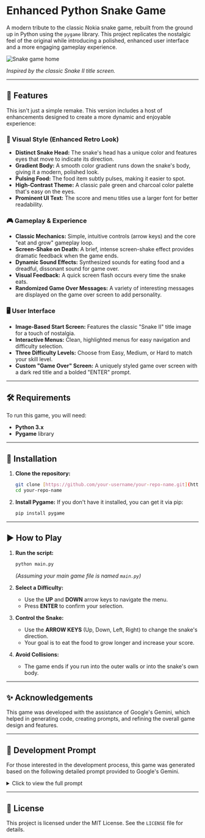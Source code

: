 # Enhanced Python Snake Game

A modern tribute to the classic Nokia snake game, rebuilt from the ground up in Python using the `pygame` library. This project replicates the nostalgic feel of the original while introducing a polished, enhanced user interface and a more engaging gameplay experience.

![Snake game home](https://github.com/user-attachments/assets/5eda806e-75cb-4f5f-92e6-f27f68b38758)

*Inspired by the classic Snake II title screen.*

---

## 🌟 Features

This isn't just a simple remake. This version includes a host of enhancements designed to create a more dynamic and enjoyable experience:

### 🎨 Visual Style (Enhanced Retro Look)

* **Distinct Snake Head:** The snake's head has a unique color and features eyes that move to indicate its direction.
* **Gradient Body:** A smooth color gradient runs down the snake's body, giving it a modern, polished look.
* **Pulsing Food:** The food item subtly pulses, making it easier to spot.
* **High-Contrast Theme:** A classic pale green and charcoal color palette that's easy on the eyes.
* **Prominent UI Text:** The score and menu titles use a larger font for better readability.

### 🎮 Gameplay & Experience

* **Classic Mechanics:** Simple, intuitive controls (arrow keys) and the core "eat and grow" gameplay loop.
* **Screen-Shake on Death:** A brief, intense screen-shake effect provides dramatic feedback when the game ends.
* **Dynamic Sound Effects:** Synthesized sounds for eating food and a dreadful, dissonant sound for game over.
* **Visual Feedback:** A quick screen flash occurs every time the snake eats.
* **Randomized Game Over Messages:** A variety of interesting messages are displayed on the game over screen to add personality.

### 🖥️ User Interface

* **Image-Based Start Screen:** Features the classic "Snake II" title image for a touch of nostalgia.
* **Interactive Menus:** Clean, highlighted menus for easy navigation and difficulty selection.
* **Three Difficulty Levels:** Choose from Easy, Medium, or Hard to match your skill level.
* **Custom "Game Over" Screen:** A uniquely styled game over screen with a dark red title and a bolded "ENTER" prompt.

---

## 🛠️ Requirements

To run this game, you will need:

* **Python 3.x**
* **Pygame** library

---

## 🚀 Installation

1.  **Clone the repository:**
    ```bash
    git clone [https://github.com/your-username/your-repo-name.git](https://github.com/your-username/your-repo-name.git)
    cd your-repo-name
    ```

2.  **Install Pygame:**
    If you don't have it installed, you can get it via pip:
    ```bash
    pip install pygame
    ```

---

## ▶️ How to Play

1.  **Run the script:**
    ```bash
    python main.py
    ```
    *(Assuming your main game file is named `main.py`)*

2.  **Select a Difficulty:**
    * Use the **UP** and **DOWN** arrow keys to navigate the menu.
    * Press **ENTER** to confirm your selection.

3.  **Control the Snake:**
    * Use the **ARROW KEYS** (Up, Down, Left, Right) to change the snake's direction.
    * Your goal is to eat the food to grow longer and increase your score.

4.  **Avoid Collisions:**
    * The game ends if you run into the outer walls or into the snake's own body.

---

## ✨ Acknowledgements

This game was developed with the assistance of Google's Gemini, which helped in generating code, creating prompts, and refining the overall game design and features.

---

## 🤖 Development Prompt

For those interested in the development process, this game was generated based on the following detailed prompt provided to Google's Gemini.

<details>
<summary>Click to view the full prompt</summary>

### **Prompt for Generating an Enhanced Python Snake Game**

Please develop a complete, end-to-end Snake game in Python using the `pygame` library. The game must replicate the classic feel of the snake game found on old Nokia mobile phones but with a significantly enhanced user interface and improved gameplay experience.

**1. Core Objective:**
Create a fully playable and highly polished Snake game that is self-contained in a single Python script.

**2. Visual Style (Enhanced Retro Look):**
* **Color Palette:** Use a high-contrast, monochrome theme with a pale green background (e.g., `#c7f0d8`) and dark charcoal foreground elements (e.g., `#43523d`).
* **Snake Appearance:**
    * **Head:** The snake's head must be a distinct, darker color. It must feature two white "eyes" that change position to indicate the snake's current direction of movement.
    * **Body:** The snake's body must have a smooth gradient, transitioning from the head color to a lighter shade at the tail.
* **Food Appearance:** The food should have a subtle pulsing animation to make it stand out.
* **UI Text:** Important text elements like the main menu title ("SELECT DIFFICULTY") and the in-game "SCORE" display must use a larger, more prominent font to be easily distinguishable.

**3. Gameplay Mechanics & Experience:**
* **The Snake:** The player controls a snake made of square segments that is always in motion.
* **Controls:** The player must be able to change the snake's direction using the four arrow keys. The snake cannot immediately reverse its direction.
* **Eating & Effects:**
    * When the snake eats the food, its length increases, and the score is updated.
    * Eating food must trigger immediate sensory feedback: a brief **screen flash** and a simple, synthesized **"eat" sound effect**.
* **Game Over & Effects:**
    * The game ends if the snake's head collides with the outer border or its own body.
    * A brief, intense **screen-shake effect** must occur upon collision.
    * The "GAME OVER" title must be displayed in a dreadful, dark red color.
    * A dramatic, dissonant **"game over" sound effect** must play when the game ends.
    * The game over screen must display a **randomized, interesting message** (e.g., "The snake rests," "You've been outsnaked.") along with the final score.

**4. Game Flow and User Interface:**
* **Start Screen:**
    * Upon launching, display a start screen featuring the `Snake-II-Featured.jpg` image as the main title banner.
    * The screen must feature an interactive menu to select the difficulty level. The player can navigate this menu using the Up/Down arrow keys and confirm with Enter. The currently selected option must be visually highlighted.
* **Difficulty Levels:**
    * The game must have three difficulty levels (Easy, Medium, Hard) that control the snake's speed.
* **In-Game HUD:**
    * The current score must be clearly visible at all times in a UI panel at the top of the screen, using the prominent UI font.
* **Game Over Screen:**
    * Display the "GAME OVER" title, the randomized message, the final score, and a prompt to restart.
    * The "Press ENTER to Play Again" prompt must be rendered with only the word "ENTER" appearing in a **bold** style.

**5. Technical Requirements:**
* **Language:** Python 3.
* **Library:** Use the `pygame` library for all graphics, sound, event handling, and game loop management.
* **Code Structure:** The code should be well-organized and commented, using classes for `Snake` and `Food` objects, and functions for game states.
* **Deliverable:** The final output should be a single, complete, and runnable `.py` file.

</details>

---

## 📄 License

This project is licensed under the MIT License. See the `LICENSE` file for details.

